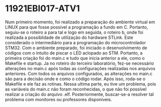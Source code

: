 # 11921EBI017-ATV1

Num primeiro momento, foi realizado a preparação do ambiente virtual em LINUX para que fosse possível a programação a fundo em C. Portanto, seguiu-se o roteiro a para tal e logo em seguida, o roteiro b, onde foi realizada a possiblidade de utilização do hardware STLink. Este considerado o intermediário para a programação do microcontrolador STM32. 
Com o ambiente preparado, foi iniciado o desenvolvimento de códigos com o intuito de piscar o LED aclopado ao STM. Portanto, a primeira criação foi do main.c e tudo que inicia anterior a ele, como o Makefile e startup. Ja no roteiro do terceiro laboratório, fez-se necessário alterações no main.c após todas as configurações realizadas nos arquivos anteriores. Com todos os arquivos configurados, as alterações no main.c são para a decisão onde e como o código rodar. Após isso, roda-se o Makefile e ele faz as rotinas. Nessa ultima parte, eu tive um problema, pois as variáveis do main.c não foram reconhecidas, o que não foi possível realizar a criação do arquivo .elf. Posteriormente, buscar-se-a resolver tal problema com monitores ou professores disponíveis.

